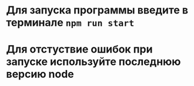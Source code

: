 # Для запуска программы введите в терминале `npm run start`
# Для отстуствие ошибок при запуске используйте последнюю версию node
